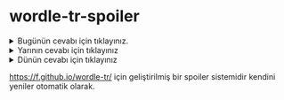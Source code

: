 # wordle-tr-spoiler

<details>
  <summary>Bugünün cevabı için tıklayınız.</summary>
  <br>
    <b> tekst </b>
</details>

<details>
  <summary>Yarının cevabı için tıklayınız</summary>
  <br>
   <b> ikmal </b>
</details>

<details>
  <summary>Dünün cevabı için tıklayınız </summary>
  <br>
  <b> kalbi </b>
</details>

https://f.github.io/wordle-tr/ için geliştirilmiş bir spoiler sistemidir kendini yeniler otomatik olarak.

